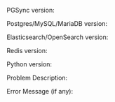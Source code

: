 PGSync version: 

Postgres/MySQL/MariaDB version: 

Elasticsearch/OpenSearch version: 

Redis version: 

Python version: 

Problem Description: 



Error Message (if any): 

```


```
